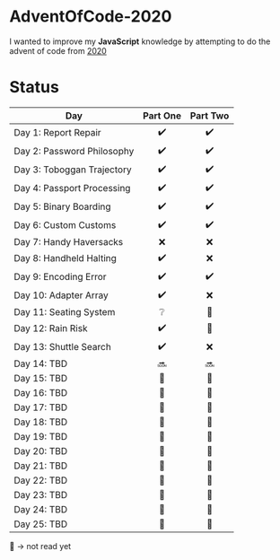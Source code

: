 # AdventOfCode-2020

I wanted to improve my **JavaScript** knowledge by attempting to do the advent of code from [2020](https://adventofcode.com/2020)


# Status

| Day  | Part One | Part Two | 
|---|:---:|:---:|
| Day 1: Report Repair| :heavy_check_mark: | :heavy_check_mark: |
| Day 2: Password Philosophy| :heavy_check_mark: | :heavy_check_mark: |
| Day 3: Toboggan Trajectory| :heavy_check_mark: | :heavy_check_mark: |
| Day 4: Passport Processing| :heavy_check_mark: | :heavy_check_mark: |
| Day 5: Binary Boarding| :heavy_check_mark: | :heavy_check_mark: |
| Day 6: Custom Customs| :heavy_check_mark: | :heavy_check_mark: |
| Day 7: Handy Haversacks| :x: | :x: |
| Day 8: Handheld Halting| :heavy_check_mark: | :x: |
| Day 9: Encoding Error| :heavy_check_mark: | :heavy_check_mark: |
| Day 10: Adapter Array | :heavy_check_mark: | :x: |
| Day 11: Seating System| :grey_question: |:book:  |
| Day 12: Rain Risk| :heavy_check_mark: | :book: |
| Day 13: Shuttle Search| :heavy_check_mark:| :x: |
| Day 14: TBD| :soon: |  :soon:|
| Day 15: TBD|  :calendar:|  :calendar:|
| Day 16: TBD|  :calendar:|  :calendar:|
| Day 17: TBD|  :calendar:| :calendar: |
| Day 18: TBD|  :calendar:| :calendar: |
| Day 19: TBD|  :calendar:|  :calendar:|
| Day 20: TBD|  :calendar:|  :calendar:|
| Day 21: TBD|:calendar: |:calendar: |
| Day 22: TBD|:calendar: |:calendar: |
| Day 23: TBD| :calendar:| :calendar:|
| Day 24: TBD| :calendar:| :calendar:|
| Day 25: TBD| :calendar:|:calendar: |

:book: -> not read yet

